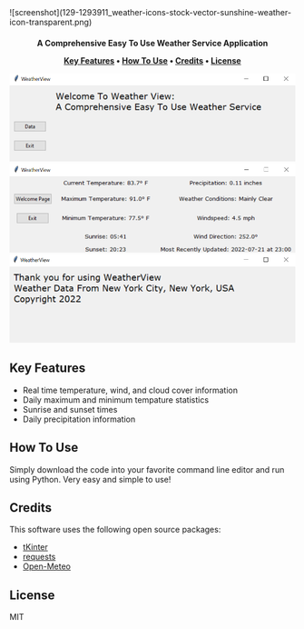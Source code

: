 
<h1 align="center">
  <br>
  
  <br>
  <br>
</h1>
![screenshot](129-1293911_weather-icons-stock-vector-sunshine-weather-icon-transparent.png)
<h4 align="center">A Comprehensive Easy To Use Weather Service Application



<p align="center">
  <a href="#key-features">Key Features</a> •
  <a href="#how-to-use">How To Use</a> •
  <a href="#credits">Credits</a> •
  <a href="#license">License</a>
</p>

![screenshot](WelcomePage.png)
![screenshot](datapage.png)
![screenshot](ExitPage.png)

## Key Features

* Real time temperature, wind, and cloud cover information
* Daily maximum and minimum tempature statistics
* Sunrise and sunset times
* Daily precipitation information 



## How To Use

Simply download the code into your favorite command line editor and run using Python. Very easy and simple to use!

## Credits

This software uses the following open source packages:

- [tKinter](https://docs.python.org/3/library/tkinter.html)
- [requests](https://pypi.org/project/requests/)
- [Open-Meteo](https://open-meteo.com/en)

## License

MIT

